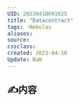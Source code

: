 ```yaml
---
UID: 20230410091825 
title: "Datacontract"
tags: -Nebulas
aliases: 
source: 
cssclass: 
created: 2023-04-10
Update: NaN
---
```


## ✍内容


